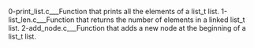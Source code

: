 0-print_list.c___Function that prints all the elements of a list_t list.
1-list_len.c___Function that returns the number of elements in a linked list_t list.
2-add_node.c___Function that adds a new node at the beginning of a list_t list.
